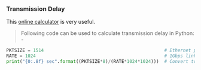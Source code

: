 ### Transmission Delay

This [online calculator](https://www.vcalc.com/wiki/JustinLiller/Transmission+Delay) is very useful.

> Following code can be used to calculate transmission delay in Python: -

```python
PKTSIZE = 1514                                             # Ethernet packet size in bytes
RATE = 1024                                                # 1Gbps link transmission rate in Mbps
print("{0:.8f} sec".format((PKTSIZE*8)/(RATE*1024*1024)))  # Convert to bits and bits/sec
```
